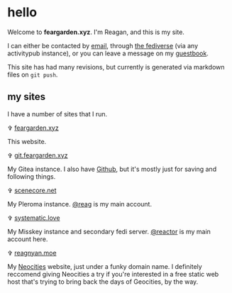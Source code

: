 # hello

Welcome to **feargarden.xyz**. I'm Reagan, and this is my site.

I can either be contacted by [email](mailto:reagan@feargarden.xyz), through [the fediverse](https://scenecore.net/reag) (via any activitypub instance), or you can leave a message on my [guestbook](https://reagan.123guestbook.com/).

This site has had many revisions, but currently is generated via markdown files on `git push`.

## my sites

I have a number of sites that I run.

&#10014; [feargarden.xyz](https://feargarden.xyz)

This website.

&#10014; [git.feargarden.xyz](https://git.feargarden.xyz)

My Gitea instance. I also have [Github](https://github.com/75369), but it's mostly just for saving and following things.

&#10014; [scenecore.net](https://scenecore.net)

My Pleroma instance. [@reag](https://scenecore.net/reag) is my main account. 

&#10014; [systematic.love](https://systematic.love)

My Misskey instance and secondary fedi server. [@reactor](https://systematic.love/@reactor) is my main account here. 

&#10014; [reagnyan.moe](https://reagnyan.moe)

My [Neocities](https://neocities.org) website, just under a funky domain name. I definitely reccomend giving Neocities a try if you're interested in a free static web host that's trying to bring back the days of Geocities, by the way.
